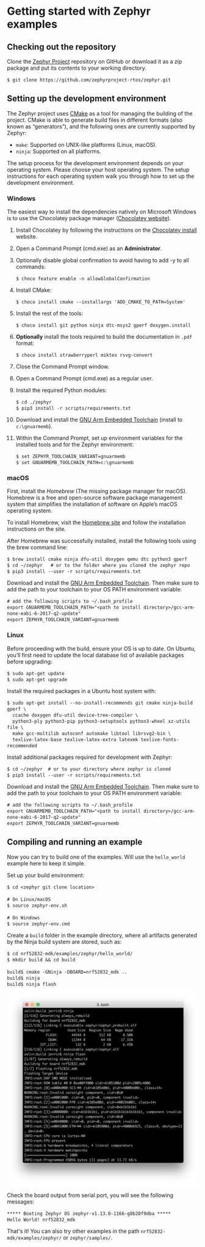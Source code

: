 # Getting started with Zephyr examples

## Checking out the repository

Clone the [Zephyr Project](https://github.com/zephyrproject-rtos/zephyr) repository on GitHub or download it as a zip package and put its contents to your working directory.

```
$ git clone https://github.com/zephyrproject-rtos/zephyr.git
```

## Setting up the development environment

The Zephyr project uses [CMake](https://cmake.org/) as a tool for managing the building of the project. CMake is able to generate build files in different formats (also known as “generators”), and the following ones are currently supported by Zephyr:

* `make`: Supported on UNIX-like platforms (Linux, macOS).
* `ninja`: Supported on all platforms.

The setup process for the development environment depends on your operating system. Please choose your host operating system. The setup instructions for each operating system walk you through how to set up the development environment.

### Windows

The easiest way to install the dependencies natively on Microsoft Windows is to use the Chocolatey package manager ([Chocolatey website](https://chocolatey.org/)). 

1. Install Chocolatey by following the instructions on the [Chocolatey install](https://chocolatey.org/install) website.

2. Open a Command Prompt (cmd.exe) as an **Administrator**.

3. Optionally disable global confirmation to avoid having to add -y to all commands:

	```
	$ choco feature enable -n allowGlobalConfirmation
	```

4. Install CMake:

	```
	$ choco install cmake --installargs 'ADD_CMAKE_TO_PATH=System'
	```

5. Install the rest of the tools:

	```
	$ choco install git python ninja dtc-msys2 gperf doxygen.install
	```

6. **Optionally** install the tools required to build the documentation in `.pdf` format:

	```
	$ choco install strawberryperl miktex rsvg-convert
	```

7. Close the Command Prompt window.

8. Open a Command Prompt (cmd.exe) as a regular user.

9. Install the required Python modules:

	```
	$ cd ./zephyr
	$ pip3 install -r scripts/requirements.txt
	```

10. Download and install the [GNU Arm Embedded Toolchain](https://developer.arm.com/open-source/gnu-toolchain/gnu-rm/downloads) (install to `c:\gnuarmemb`).

11. Within the Command Prompt, set up environment variables for the installed tools and for the Zephyr environment:

	```
	$ set ZEPHYR_TOOLCHAIN_VARIANT=gnuarmemb
	$ set GNUARMEMB_TOOLCHAIN_PATH=c:\gnuarmemb
	```

### macOS

First, install the *Homebrew* (The missing package manager for macOS). Homebrew is a free and open-source software package management system that simplifies the installation of software on Apple’s macOS operating system.

To install Homebrew, visit the [Homebrew site](http://brew.sh/) and follow the installation instructions on the site.

After Homebrew was successfully installed, install the following tools using the brew command line:

```
$ brew install cmake ninja dfu-util doxygen qemu dtc python3 gperf
$ cd ~/zephyr   # or to the folder where you cloned the zephyr repo
$ pip3 install --user -r scripts/requirements.txt
```

Download and install the [GNU Arm Embedded Toolchain](https://developer.arm.com/open-source/gnu-toolchain/gnu-rm/downloads). Then make sure to add the path to your toolchain to your OS PATH environment variable:

```
# add the following scripts to ~/.bash_profile 
export GNUARMEMB_TOOLCHAIN_PATH="<path to install directory>/gcc-arm-none-eabi-6-2017-q2-update"
export ZEPHYR_TOOLCHAIN_VARIANT=gnuarmemb
```

### Linux

Before proceeding with the build, ensure your OS is up to date. On Ubuntu, you’ll first need to update the local database list of available packages before upgrading:

```
$ sudo apt-get update
$ sudo apt-get upgrade
```

Install the required packages in a Ubuntu host system with:

```
$ sudo apt-get install --no-install-recommends git cmake ninja-build gperf \
  ccache doxygen dfu-util device-tree-compiler \
  python3-ply python3-pip python3-setuptools python3-wheel xz-utils file \
  make gcc-multilib autoconf automake libtool librsvg2-bin \
  texlive-latex-base texlive-latex-extra latexmk texlive-fonts-recommended
```

Install additional packages required for development with Zephyr:

```
$ cd ~/zephyr  # or to your directory where zephyr is cloned
$ pip3 install --user -r scripts/requirements.txt
```

Download and install the [GNU Arm Embedded Toolchain](https://developer.arm.com/open-source/gnu-toolchain/gnu-rm/downloads). Then make sure to add the path to your toolchain to your OS PATH environment variable:

```
# add the following scripts to ~/.bash_profile 
export GNUARMEMB_TOOLCHAIN_PATH="<path to install directory>/gcc-arm-none-eabi-6-2017-q2-update"
export ZEPHYR_TOOLCHAIN_VARIANT=gnuarmemb
```

## Compiling and running an example

Now you can try to build one of the examples. Will use the `hello_world` example here to keep it simple.

Set up your build environment:

```
$ cd <zephyr git clone location>

# On Linux/macOS
$ source zephyr-env.sh

# On Windows
$ source zephyr-env.cmd
```

Create a `build` folder in the example directory, where all artifacts generated by the Ninja build system are stored, such as:

```
$ cd nrf52832-mdk/examples/zephyr/hello_world/
$ mkdir build && cd build

build$ cmake -GNinja -DBOARD=nrf52832_mdk ..
build$ ninja
build$ ninja flash
```

![](../../docs/zephyr/images/hello_world_ninja_building.png)

Check the board output from serial port, you will see the following messages:

```
***** Booting Zephyr OS zephyr-v1.13.0-1166-g8b20f9dba *****
Hello World! nrf52832_mdk
```

That's it! You can also try other examples in the path `nrf52832-mdk/examples/zephyr/` or `zephyr/samples/`.

